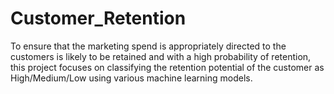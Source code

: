 # Customer_Retention
To ensure that the marketing spend is appropriately directed to the customers is likely to be retained and with a high probability of retention, this project focuses on classifying the retention potential of the customer as High/Medium/Low using various machine learning models.
